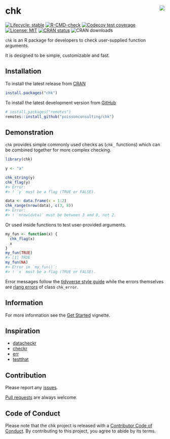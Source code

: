 
<!-- README.md is generated from README.Rmd. Please edit that file -->

# chk <img src="man/figures/logo.png" style="float: right;" />

<!-- badges: start -->

[![Lifecycle:
stable](https://img.shields.io/badge/lifecycle-stable-brightgreen.svg)](https://lifecycle.r-lib.org/articles/stages.html#stable)
[![R-CMD-check](https://github.com/poissonconsulting/chk/actions/workflows/R-CMD-check.yaml/badge.svg)](https://github.com/poissonconsulting/chk/actions/workflows/R-CMD-check.yaml)
[![Codecov test
coverage](https://codecov.io/gh/poissonconsulting/chk/graph/badge.svg)](https://app.codecov.io/gh/poissonconsulting/chk)
[![License:
MIT](https://img.shields.io/badge/License-MIT-green.svg)](https://opensource.org/license/mit)
[![CRAN
status](https://www.r-pkg.org/badges/version/chk)](https://cran.r-project.org/package=chk)
![CRAN downloads](https://cranlogs.r-pkg.org/badges/chk)
<!-- badges: end -->

`chk` is an R package for developers to check user-supplied function
arguments.

It is designed to be simple, customizable and fast.

## Installation

To install the latest release from [CRAN](https://cran.r-project.org)

``` r
install.packages("chk")
```

To install the latest development version from
[GitHub](https://github.com/poissonconsulting/chk)

``` r
# install.packages("remotes")
remotes::install_github("poissonconsulting/chk")
```

## Demonstration

`chk` provides simple commonly used checks as (`chk_` functions) which
can be combined together for more complex checking.

``` r
library(chk)

y <- "a"

chk_string(y)
chk_flag(y)
#> Error:
#> ! `y` must be a flag (TRUE or FALSE).

data <- data.frame(x = 1:2)
chk_range(nrow(data), c(3, 8))
#> Error:
#> ! `nrow(data)` must be between 3 and 8, not 2.
```

Or used inside functions to test user-provided arguments.

``` r
my_fun <- function(x) {
  chk_flag(x)
  x
}
my_fun(TRUE)
#> [1] TRUE
my_fun(NA)
#> Error in `my_fun()`:
#> ! `x` must be a flag (TRUE or FALSE).
```

Error messages follow the [tidyverse style
guide](https://style.tidyverse.org/error-messages.html) while the errors
themselves are [rlang
errors](https://rlang.r-lib.org/reference/abort.html) of class
`chk_error`.

## Information

For more information see the [Get
Started](https://poissonconsulting.github.io/chk/articles/chk.html)
vignette.

## Inspiration

- [datacheckr](https://github.com/poissonconsulting/datacheckr/)
- [checkr](https://github.com/poissonconsulting/checkr/)
- [err](https://github.com/poissonconsulting/err/)
- [testthat](https://github.com/r-lib/testthat/)

## Contribution

Please report any
[issues](https://github.com/poissonconsulting/chk/issues).

[Pull requests](https://github.com/poissonconsulting/chk/pulls) are
always welcome.

## Code of Conduct

Please note that the chk project is released with a [Contributor Code of
Conduct](https://contributor-covenant.org/version/2/0/CODE_OF_CONDUCT.html).
By contributing to this project, you agree to abide by its terms.
